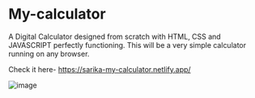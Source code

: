 # My-calculator

A Digital Calculator designed from scratch with HTML, CSS and  JAVASCRIPT perfectly functioning.
This will be a very simple calculator running on any browser.

Check it here- https://sarika-my-calculator.netlify.app/

![image](https://user-images.githubusercontent.com/121433831/221231111-6f95e3a6-0c39-4cbd-ab2b-c9ea76dce556.png)



